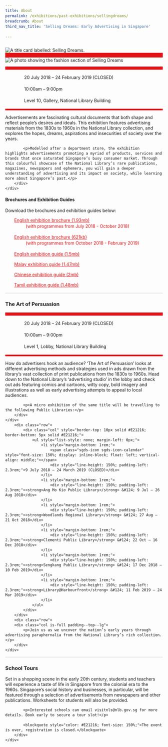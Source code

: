 ```yaml
---
title: About
permalink: /exhibitions/past-exhibitions/sellingdreams/
breadcrumb: About
third_nav_title: 'Selling Dreams: Early Advertising in Singapore'

---
```



<section class="section__about">
<div class="container__card">
    <div class="row">
        <div class="col is-full" style="border-bottom: 15px solid #E21216; padding: 12px 0 0 0;">
            <img srcset="/images/event-images/sellingdreamsonsite/selling-dreams-main-image_400w.jpg 400w, /images/event-images/sellingdreamsonsite/selling-dreams-main-image_1000w.jpg 1000w" sizes="(max-width: 500px) 40vw, 100vw" height="293" width="1000" src="/images/event-images/sellingdreamsonsite/selling-dreams-main-image_400w.jpg" alt="A title card labelled: Selling Dreams.">
        </div>
    </div>    
    <div class="row">
        <div class="col is-full" style="padding: 0 0 12px 0;">
            <img src="/images/event-images/sellingdreamsonsite/selling-dreams_gallery_7.jpg" alt="A photo showing the fashion section of Selling Dreams">
        </div>
    </div>
        <div class="row">
            <div class="col" style="border-top: 10px solid #E21216; border-bottom: 5px solid #E21216;">
                <ul style="list-style: none; margin-left: 0px;">
                    <li style="margin-bottom: 1rem;">
                        <span class="sgds-icon sgds-icon-calendar" style="font-size: 150%; display: inline-block; float: left; vertical-align: middle;"></span>
                        <div style="line-height: 150%; padding-left: 2.3rem;">20 July 2018 – 24 February 2019 (CLOSED)</div>
                    </li> 
                    <li style="margin-bottom: 1rem;">
                        <span class="sgds-icon sgds-icon-clock" style="font-size: 150%; display: inline-block; float: left; vertical-align: middle;"></span>
                        <div style="line-height: 150%; padding-left: 2.3rem;">10:00am – 9:00pm</div>
                    </li>          
                    <li style="margin-bottom: 1rem;">
                        <span class="sgds-icon sgds-icon-map" style="font-size: 150%; display: inline-block; float: left; vertical-align: middle;"></span>
                        <div style="line-height: 150%; padding-left: 2.3rem;">Level 10, Gallery, National Library Building</div>
                    </li>                    
                    </ul>
            </div>
        </div>
</div>
    
<div class="container__description">
    <div class="row">
        <div class="col is-full padding--top--lg">
            <p>Advertisements are fascinating cultural documents that both shape and reflect people’s desires and ideals. This exhibition features advertising materials from the 1830s to 1960s in the National Library collection, and explores the hopes, dreams, aspirations and insecurities of society over the years.</p>
            
            <p>Modelled after a department store, the exhibition highlights advertisements promoting a myriad of products, services and brands that once saturated Singapore’s busy consumer market. Through this colourful showcase of the National Library’s rare publications, magazines, newspapers and ephemera, you will gain a deeper understanding of advertising and its impact on society, while learning more about Singapore’s past.</p>
        </div>
    </div>
</div>

<div class="container__downloads">
    <div class="row">
        <div class="col is-full padding--top--lg">
            <h4>Brochures and Exhibition Guides</h4>
            <p style="margin-top: 5px;">Download the brochures and exhibition guides below:</p>
                    <ul style="list-style: none; margin-left: 5px; color: #E21216">
                        <li style="margin-bottom: 1rem;">
                            <a href="/files/sellingdreamsonsite/SEAD_DL-Brochure-A_small.pdf" style="color:#E21216;">English exhibition brochure (1.93mb)</a>
                            <div style="line-height: 150%; padding-left: 2.3rem;">(with programmes from July 2018 - October 2018)</div>
                        </li>                         
                        <li style="margin-bottom: 1rem;">
                            <a href="/files/sellingdreamsonsite/SEAD_Brochure-B_FINAL.pdf" style="color:#E21216;">English exhibition brochure (621kb)</a>
                            <div style="line-height: 150%; padding-left: 2.3rem;">(with programmes from October 2018 - February 2019)</div>
                        </li>                         
                        <li style="margin-bottom: 1rem;">
                            <a href="/files/sellingdreamsonsite/NLB-Exhibition-Guide-101018-single-pages.pdf" style="color:#E21216;">English exhibition guide (1.5mb)</a>
                        </li>                        
                        <li style="margin-bottom: 1rem;">
                            <a href="/files/sellingdreamsonsite/NLB-SEAD-Exhibition-Guide-MY-05122018.pdf" style="color:#E21216;">Malay exhibition guide (1.47mb)</a> 
                        </li>
                        <li style="margin-bottom: 1rem;">
                            <a href="/files/sellingdreamsonsite/NLB-SEAD-Exhibition-Guide-CH-11122018.pdf" style="color:#E21216;">Chinese exhibition guide (2mb)</a>
                        </li>                         
                        <li style="margin-bottom: 1rem;">
                            <a href="/files/sellingdreamsonsite/NLB-Exhibition-Guide-TM-20122018.pdf" style="color:#E21216;">Tamil exhibition guide (1.48mb)</a>
                        </li> 
                    </ul>
        </div>
    </div>
</div>

<div class="container__line padding--lg">
    <div class="row">
        <div class="col is-12" style="padding: 2px 0; background-color: #efefef;">
        </div>
    </div>
</div>

<div class="container__card">
    <div class="row margin--bottom--xs">
        <div class="col is-12 padding--xs">
            <h3><strong>The Art of Persuasion</strong></h3>
        </div>
    </div>
        <div class="row">
            <div class="col" style="border-top: 10px solid #E21216; border-bottom: 5px solid #E21216;">
                <ul style="list-style: none; margin-left: 0px;">
                    <li style="margin-bottom: 1rem;">
                        <span class="sgds-icon sgds-icon-calendar" style="font-size: 150%; display: inline-block; float: left; vertical-align: middle;"></span>
                        <div style="line-height: 150%; padding-left: 2.3rem;">20 July 2018 – 24 February 2019 (CLOSED)</div>
                    </li> 
                    <li style="margin-bottom: 1rem;">
                        <span class="sgds-icon sgds-icon-clock" style="font-size: 150%; display: inline-block; float: left; vertical-align: middle;"></span>
                        <div style="line-height: 150%; padding-left: 2.3rem;">10:00am – 9:00pm</div>
                    </li>          
                    <li style="margin-bottom: 1rem;">
                        <span class="sgds-icon sgds-icon-map" style="font-size: 150%; display: inline-block; float: left; vertical-align: middle;"></span>
                        <div style="line-height: 150%; padding-left: 2.3rem;">Level 1, Lobby, National Library Building</div>
                    </li>                    
                </ul>
            </div>
        </div>
</div>

<div class="container__description">
    <div class="row">
        <div class="col is-full padding--top--lg">
            <p>How do advertisers hook an audience? ‘The Art of Persuasion’ looks at different advertising methods and strategies used in ads drawn from the library’s vast collection of print publications from the 1830s to 1960s. Head down to the National Library’s ‘advertising studio’ in the lobby and check out ads featuring comics and cartoons, witty copy, bold imagery and illustrations as well as early advertising attempts to appeal to local audiences.</p>

            <p>A micro exhibition of the same title will be travelling to the following Public Libraries:</p>
        </div>
    </div>
        <div class="row">
            <div class="col" style="border-top: 10px solid #E21216; border-bottom: 5px solid #E21216;">
                <ul style="list-style: none; margin-left: 0px;">
                    <li style="margin-bottom: 1rem;">
                        <span class="sgds-icon sgds-icon-calendar" style="font-size: 150%; display: inline-block; float: left; vertical-align: middle;"></span>
                        <div style="line-height: 150%; padding-left: 2.3rem;">9 July 2018 – 24 March 2019 (CLOSED)</div>
                    </li>           
                    <li style="margin-bottom: 1rem;">
                        <div style="line-height: 150%; padding-left: 2.3rem;"><strong>Ang Mo Kio Public Library</strong> &#124; 9 Jul – 26 Aug 2018</div>
                    </li>                    
                    <li style="margin-bottom: 1rem;">
                        <div style="line-height: 150%; padding-left: 2.3rem;"><strong>Woodlands Regional Library</strong> &#124; 27 Aug – 21 Oct 2018</div>
                    </li>                       
                    <li style="margin-bottom: 1rem;">
                        <div style="line-height: 150%; padding-left: 2.3rem;"><strong>Clementi Public Library</strong> &#124; 22 Oct – 16 Dec 2018</div>
                    </li>                     
                    <li style="margin-bottom: 1rem;">
                        <div style="line-height: 150%; padding-left: 2.3rem;"><strong>Sengkang Public Library</strong> &#124; 17 Dec 2018 – 10 Feb 2019</div>
                    </li>                     
                    <li style="margin-bottom: 1rem;">
                        <div style="line-height: 150%; padding-left: 2.3rem;"><strong>Library@Harbourfront</strong> &#124; 11 Feb 2019 – 24 Mar 2019</div>
                    </li>                     
                </ul>
            </div>
        </div>
        <div class="row">
        <div class="col is-full padding--top--lg">
            <p>Join us as we uncover the nation’s early years through advertising paraphernalia from the National Library’s rich collection.</p>
        </div>
    </div>
</div>

<div class="container__line padding--lg">
    <div class="row">
        <div class="col is-12" style="padding: 2px 0; background-color: #efefef;">
        </div>
    </div>
</div>

<div class="container__description">
    <div class="row">
        <div class="col is-full">
            <h3>School Tours</h3>
            <p style="margin-top: 10px;">Set in a shopping scene in the early 20th century, students and teachers will experience a taste of life in Singapore from the colonial era to the 1960s. Singapore’s social history and businesses, in particular, will be featured through a selection of advertisements from newspapers and other publications. Worksheets for students will also be provided.</p>

            <p>Interested schools can email visitnls@nlb.gov.sg for more details. Book early to secure a tour slot!</p>
            
            <blockquote style="color: #E21216; font-size: 150%;">The event is over, registration is closed.</blockquote>
        </div>
    </div>
</div>

</section>

